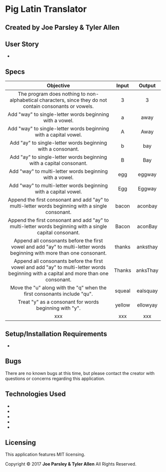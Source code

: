 # Pig Latin Translator

## Created by Joe Parsley & Tyler Allen


## User Story

*


## Specs

| Objective | Input | Output |
|:-------------:|:-------------:|:-------------:|
| The program does nothing to non-alphabetical characters, since they do not contain consonants or vowels. | 3 | 3 |
| Add "way" to single-letter words beginning with a vowel.| a | away |
| Add "way" to single-letter words beginning with a capital vowel. | A | Away |
| Add "ay" to single-letter words beginning with a consonant. | b | bay |
| Add "ay" to single-letter words beginning with a capital consonant. | B | Bay |
| Add "way" to multi-letter words beginning with a vowel. | egg | eggway |
| Add "way" to multi-letter words beginning with a capital vowel. | Egg | Eggway |
| Append the first consonant and add "ay" to multi-letter words beginning with a single consonant. | bacon | aconbay |
| Append the first consonant and add "ay" to multi-letter words beginning with a single capital consonant. | Bacon | aconBay |
| Append all consonants before the first vowel and add "ay" to multi-letter words beginning with more than one consonant. | thanks | anksthay |
| Append all consonants before the first vowel and add "ay" to multi-letter words beginning with a capital and more than one consonant. | Thanks | anksThay |
| Move the "u" along with the "q" when the first consonants include "qu". | squeal | ealsquay |
| Treat "y" as a consonant for words beginning with "y". | yellow | ellowyay |
| xxx | xxx | xxx |


## Setup/Installation Requirements

  *



## Bugs
There are no known bugs at this time, but please contact the creator with questions or concerns regarding this application.


## Technologies Used

  *
  *
  *
  *
  *


## Licensing
This application features MIT licensing.

Copyright &copy; 2017 **Joe Parsley & Tyler Allen** All Rights Reserved.
